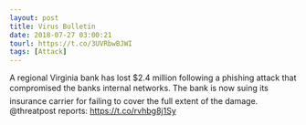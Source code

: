 ```yaml
---
layout: post
title: Virus Bulletin
date: 2018-07-27 03:00:21
tourl: https://t.co/3UVRbwBJWI
tags: [Attack]
---
```

A regional Virginia bank has lost $2.4 million following a phishing attack that compromised the banks internal networks. The bank is now suing its insurance carrier for failing to cover the full extent of the damage. @threatpost reports: https://t.co/rvhbg8j1Sy